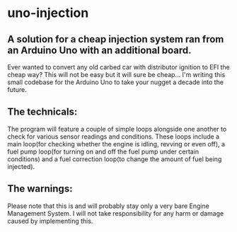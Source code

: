 # uno-injection
## A solution for a cheap injection system ran from an Arduino Uno with an additional board.

Ever wanted to convert any old carbed car with distributor ignition to EFI the cheap way? This will not be easy but it will sure be cheap...
I'm writing this small codebase for the Arduino Uno to take your nugget a decade into the future. 

## The technicals:
The program will feature a couple of simple loops alongside one another to check for various sensor readings and conditions.
These loops include a main loop(for checking whether the engine is idling, revving or even off), a fuel pump loop(for turning 
on and off the fuel pump under certain conditions) and a fuel correction loop(to change the amount of fuel being injected).

## The warnings:
Please note that this is and will probably stay only a very bare Engine Management System. I will not take responsibility for 
any harm or damage caused by implementing this.  
